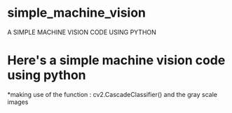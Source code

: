 # simple_machine_vision
A SIMPLE MACHINE VISION CODE USING PYTHON 


# Here's a simple machine vision code using python 

*making use of the function : cv2.CascadeClassifier() and the gray scale images


